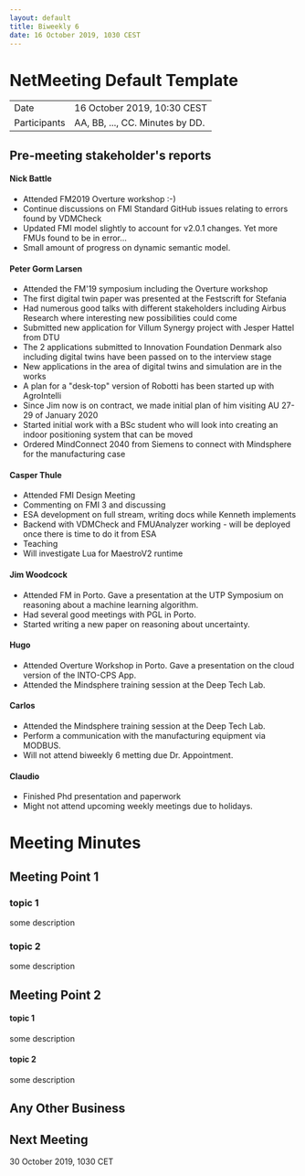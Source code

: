 ```yaml
---
layout: default
title: Biweekly 6
date: 16 October 2019, 1030 CEST
---
```


<script src="https://code.jquery.com/jquery-1.11.1.min.js">
</script>
<script src="/javascripts/edit.js"></script>
<script>setEditButonNm();</script>

# NetMeeting Default Template

|||
|---|---|
| Date | 16 October 2019, 10:30 CEST |
| Participants | AA, BB, ..., CC.  Minutes by DD. |


## Pre-meeting stakeholder's reports

<!-- Please keep in mind that the minutes are publicly available, and that
private information must be stored elsewhere.  -->

#### Nick Battle
* Attended FM2019 Overture workshop :-)
* Continue discussions on FMI Standard GitHub issues relating to errors found by VDMCheck
* Updated FMI model slightly to account for v2.0.1 changes. Yet more FMUs found to be in error...
* Small amount of progress on dynamic semantic model.

#### Peter Gorm Larsen
* Attended the FM'19 symposium including the Overture workshop
* The first digital twin paper was presented at the Festscrift for Stefania
* Had numerous good talks with different stakeholders including Airbus Research where interesting new possibilities could come
* Submitted new application for Villum Synergy project with Jesper Hattel from DTU
* The 2 applications submitted to Innovation Foundation Denmark also including digital twins have been passed on to the interview stage
* New applications in the area of digital twins and simulation are in the works
* A plan for a "desk-top" version of Robotti has been started up with AgroIntelli
* Since Jim now is on contract, we made initial plan of him visiting AU 27-29 of January 2020
* Started initial work with a BSc student who will look into creating an indoor positioning system that can be moved
* Ordered MindConnect 2040 from Siemens to connect with Mindsphere for the manufacturing case

#### Casper Thule
* Attended FMI Design Meeting
* Commenting on FMI 3 and discussing
* ESA development on full stream, writing docs while Kenneth implements
* Backend with VDMCheck and FMUAnalyzer working - will be deployed once there is time to do it from ESA
* Teaching
* Will investigate Lua for MaestroV2 runtime

#### Jim Woodcock
* Attended FM in Porto. Gave a presentation at the UTP Symposium on reasoning about a machine learning algorithm.
* Had several good meetings with PGL in Porto.
* Started writing a new paper on reasoning about uncertainty.

#### Hugo
* Attended Overture Workshop in Porto. Gave a presentation on the cloud version of the INTO-CPS App.
* Attended the Mindsphere training session at the Deep Tech Lab. 

#### Carlos
* Attended the Mindsphere training session at the Deep Tech Lab.
* Perform a communication with the manufacturing equipment via MODBUS.
* Will not attend biweekly 6 metting due Dr. Appointment.

#### Claudio
* Finished Phd presentation and paperwork
* Might not attend upcoming weekly meetings due to holidays.

Meeting Minutes
===============

## Meeting Point 1

### topic 1

some description

### topic 2

some description

## Meeting Point 2

#### topic 1

some description

#### topic 2

some description

##  Any Other Business

Next Meeting
------------

30 October 2019, 1030 CET


<div id="edit_page_div"></div>
